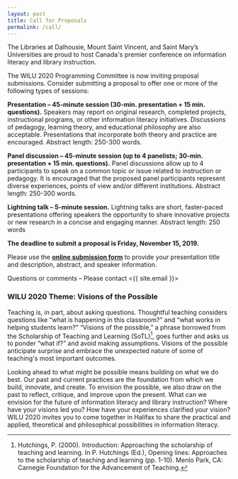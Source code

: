 ```yaml
---
layout: post
title: Call for Proposals
permalink: /call/
---
```


The Libraries at Dalhousie, Mount Saint Vincent, and Saint Mary’s Universities are proud to host Canada's premier conference on information literacy and library instruction.

The WILU 2020 Programming Committee is now inviting proposal submissions. Consider submitting a proposal to offer one or more of the following types of sessions:
 
**Presentation – 45-minute session (30-min. presentation + 15 min. questions).** Speakers may report on original research, completed projects, instructional programs, or other information literacy initiatives. Discussions of pedagogy, learning theory, and educational philosophy are also acceptable. Presentations that incorporate both theory and practice are encouraged. Abstract length: 250-300 words.

**Panel discussion – 45-minute session (up to 4 panelists; 30-min. presentation + 15 min. questions).** Panel discussions allow up to 4 participants to speak on a common topic or issue related to instruction or pedagogy. It is encouraged that the proposed panel participants represent diverse experiences, points of view and/or different institutions. Abstract length: 250-300 words.  

**Lightning talk – 5-minute session.** Lightning talks are short, faster-paced presentations offering speakers the opportunity to share innovative projects or new research in a concise and engaging manner. Abstract length: 250 words
 
**The deadline to submit a proposal is Friday, November 15, 2019.** 

Please use the **[online submission form](https://forms.gle/SJ2yoJYXbCnYqpqV9 "WILU 2020 Proposal Submission Form")** to provide your presentation title and description, abstract, and speaker information. 

Questions or comments – Please contact <{{ site.email }}> 
 
<!--Calling all Libraries: Interested in hosting WILU 2021? **[Learn more about submitting a short proposal to host WILU 2021](/about/2021/ "Host WILU 2021")** -->

### WILU 2020 Theme: Visions of the Possible

Teaching is, in part, about asking questions. Thoughtful teaching considers questions like “what is happening in this classroom?” and “what works in helping students learn?”  “Visions of the possible,” a phrase borrowed from the Scholarship of Teaching and Learning (SoTL)[^1], goes further and asks us to ponder “what if?” and avoid making assumptions. Visions of the possible anticipate surprise and embrace the unexpected nature of some of teaching's most important outcomes.  

Looking ahead to what might be possible means building on what we do best. Our past and current practices are the foundation from which we build, innovate, and create. To envision the possible, we also draw on the past to reflect, critique, and improve upon the present. What can we envision for the future of information literacy and library instruction? Where have your visions led you? How have your experiences clarified your vision?  WILU 2020 invites you to come together in Halifax to share the practical and applied, theoretical and philosophical possibilities in information literacy.  

[^1]: Hutchings, P. (2000). Introduction: Approaching the scholarship of teaching and learning. In P. Hutchings (Ed.), Opening lines: Approaches to the scholarship of teaching and learning (pp. 1-10). Menlo Park, CA: Carnegie Foundation for the Advancement of Teaching.

